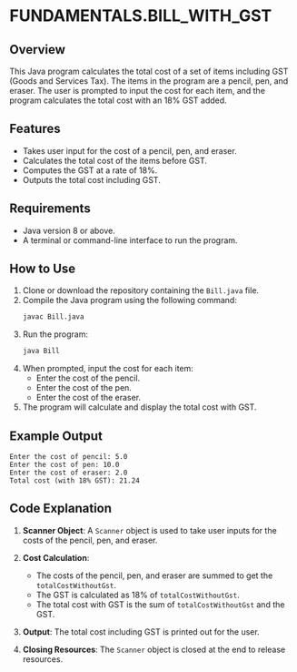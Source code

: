 # FUNDAMENTALS.BILL_WITH_GST

## Overview

This Java program calculates the total cost of a set of items including GST (Goods and Services Tax). The items in the program are a pencil, pen, and eraser. The user is prompted to input the cost for each item, and the program calculates the total cost with an 18% GST added.

## Features

- Takes user input for the cost of a pencil, pen, and eraser.
- Calculates the total cost of the items before GST.
- Computes the GST at a rate of 18%.
- Outputs the total cost including GST.

## Requirements

- Java version 8 or above.
- A terminal or command-line interface to run the program.

## How to Use

1. Clone or download the repository containing the `Bill.java` file.
2. Compile the Java program using the following command:
   ```bash
   javac Bill.java
   ```
3. Run the program:
   ```bash
   java Bill
   ```
4. When prompted, input the cost for each item:
   - Enter the cost of the pencil.
   - Enter the cost of the pen.
   - Enter the cost of the eraser.
5. The program will calculate and display the total cost with GST.

## Example Output

```
Enter the cost of pencil: 5.0
Enter the cost of pen: 10.0
Enter the cost of eraser: 2.0
Total cost (with 18% GST): 21.24
```

## Code Explanation

1. **Scanner Object**: A `Scanner` object is used to take user inputs for the costs of the pencil, pen, and eraser.
2. **Cost Calculation**:

   - The costs of the pencil, pen, and eraser are summed to get the `totalCostWithoutGst`.
   - The GST is calculated as 18% of `totalCostWithoutGst`.
   - The total cost with GST is the sum of `totalCostWithoutGst` and the GST.

3. **Output**: The total cost including GST is printed out for the user.

4. **Closing Resources**: The `Scanner` object is closed at the end to release resources.
